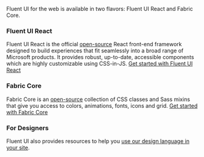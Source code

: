 Fluent UI for the web is available in two flavors: Fluent UI React and Fabric Core.

<!-- manually creating h3 to avoid duplicate auto-generated IDs -->
<h3 class="fluent-ui-react-overview">Fluent UI React</h3>

Fluent UI React is the official [open-source](https://github.com/microsoft/fluentui) React front-end framework designed to build experiences that fit seamlessly into a broad range of Microsoft products. It provides robust, up-to-date, accessible components which are highly customizable using CSS-in-JS. [Get started with Fluent UI React](#fluent-ui-react)

<h3 class="fabric-core-overview">Fabric Core</h3>

Fabric Core is an [open-source](https://github.com/OfficeDev/office-ui-fabric-core) collection of CSS classes and Sass mixins that give you access to colors, animations, fonts, icons and grid. [Get started with Fabric Core](#fabric-core)

<h3 class="for-designers">For Designers</h3>

Fluent UI also provides resources to help you [use our design language in your site](#use-our-design-language-in-your-site).
